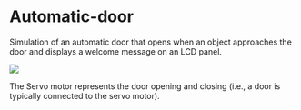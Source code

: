 # Automatic-door
Simulation of an automatic door that opens when an object approaches the door and displays a welcome message on an LCD panel.

<img src = "https://user-images.githubusercontent.com/104497659/176687028-b3cd2524-153a-4295-ad01-ce1a44a800b5.png">

The Servo motor represents the door opening and closing (i.e., a door is typically connected to the servo motor).
